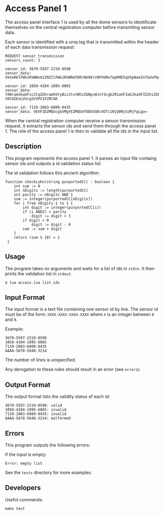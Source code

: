 # Access Panel 1

The access panel interface 1 is used by all the dome sensors to identificate
themselves on the central registration computer before transmiting sensor data.

Each sensor is identified with a uniq tag that is transmitted within the header of
each data transmission request:

	REQUEST sensor_transmission
	sensors_count: 3

	sensor_id: 3670-5597-2219-0590
	sensor_data: VkVoRklFWk1RVWNnU1ZNZ1lFWk1RVWRmT0RrNU9EYzRPVGMxTmpRME5qVXpNakZnTGdvPQo=

	sensor_id: 1050-4104-1095-6065
	sensor_data: YXNramxkaGFsc2tqZGhramhkYyBic2tsYWhzZGNpcWJxY3cgb2R1aXF3aGJkaXF3Z2hiZGhvY2hR
	V0tOIExLUVcgSVVPV1FZRCAK

	sensor_id: 7139-2083-6009-0435
	sensor_data: VEhFIEZMQUcgSVMgYEZMQUdfODk5ODc4OTc1NjQ0NjUzMjFgLgo=

When the central registration computer receive a sensor transmission request,
it extracts the sensor ids and send them through the access panel 1.
The role of the access panel 1 is then to validate all the ids in the input list.

## Description

This program represents the access panel 1.
It parses an input file containg sensor ids and outputs a id validation status list.

The id validation follows this ancient algorithm:

	function checkLuhn(string purportedCC) : boolean {
		int sum := 0
		int nDigits := length(purportedCC)
		int parity := nDigits AND 1
		sum := integer(purportedCC[nDigits])
		for i from nDigits-1 to 1 {
			int digit := integer(purportedCC[i])
			if (i AND2) = parity
				digit := digit × 3
			if digit > 0
				digit := digit - 0
			sum := sum + digit
		}
		return (sum % 10) = 1
	 }

## Usage

The program takes no arguments and waits for a list of ids in `stdin`.
It then prints the validation list in `stdout`.

	$ lua access.lua list.ids

## Input Format

The input format is a text file containing one sensor id by line.
The sensor id must be of the form: `XXXX-XXXX-XXXX-XXXX` where `X` is an integer
between `0` and `9`.

Example:

	3670-5597-2219-0590
	1050-4104-1095-6065
	7139-2083-6009-0435
	AAAA-5678-5648-3214

The number of lines is unspecified.

Any derogation to these rules should result in an error (see `errors`).

## Output Format

The output format lists the validity status of each id:

	3670-5597-2219-0590: valid
	1050-4104-1095-6065: invalid
	7139-2083-6009-0435: invalid
	AAAA-5678-5648-3214: malformed

## Errors

This program outputs the following errors:

If the input is empty:

	Error: empty list

See the `tests` directory for more examples.

## Developers

Useful commands:

	make test
